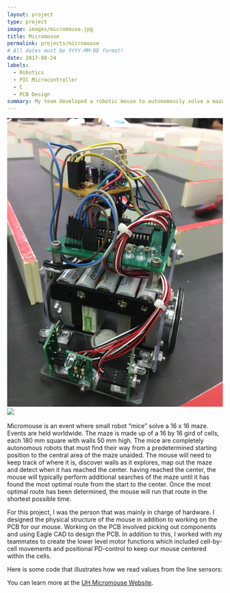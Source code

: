 ```yaml
---
layout: project
type: project
image: images/micromouse.jpg
title: Micromouse
permalink: projects/micromouse
# All dates must be YYYY-MM-DD format!
date: 2017-08-24
labels:
  - Robotics
  - PIC Microcontroller
  - C
  - PCB Design
summary: My team developed a robotic mouse to autonomously solve a maze. 
---
```


<div class="ui small rounded images">
  <img class="ui image" src="../images/Micromouse - Robot.jpg">
  <img class="ui image" src="../images/Micromouse - Schematic.jpg">
</div>

Micromouse is an event where small robot “mice” solve a 16 x 16 maze.  Events are held worldwide.  The maze is made up of a 16 by 16 gird of cells, each 180 mm square with walls 50 mm high.  The mice are completely autonomous robots that must find their way from a predetermined starting position to the central area of the maze unaided.  The mouse will need to keep track of where it is, discover walls as it explores, map out the maze and detect when it has reached the center.  having reached the center, the mouse will typically perform additional searches of the maze until it has found the most optimal route from the start to the center.  Once the most optimal route has been determined, the mouse will run that route in the shortest possible time.

For this project, I was the person that was mainly in charge of hardware. I designed the physical structure of the mouse in addition to working on the PCB for our mouse. Working on the PCB involved picking out components and using Eagle CAD to design the PCB. In addition to this, I worked with my teammates to create the lower level motor functions which included cell-by-cell movements and positional PD-control to keep our mouse centered within the cells.  

Here is some code that illustrates how we read values from the line sensors:



You can learn more at the [UH Micromouse Website](http://www-ee.eng.hawaii.edu/~mmouse/about.html).



